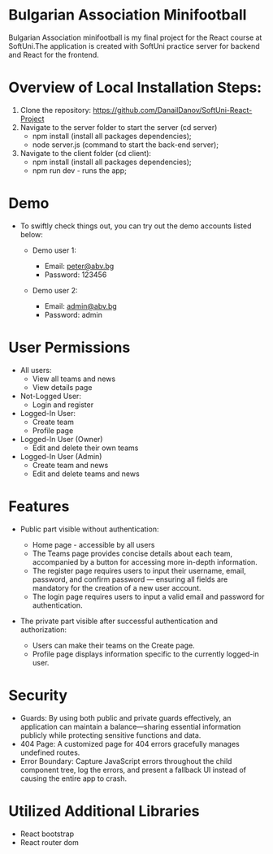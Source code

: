 # Bulgarian Association Minifootball

Bulgarian Association minifootball is my final project for the React course at SoftUni.The application is created with SoftUni practice server for backend and React for the frontend.

# Overview of Local Installation Steps:

1. Clone the repository: https://github.com/DanailDanov/SoftUni-React-Project
2. Navigate to the server folder to start the server (cd server)
    - npm install (install all packages dependencies);
    - node server.js (command to start the back-end server);
3. Navigate to the client folder (cd client): 
    - npm install (install all packages dependencies);
    - npm run dev - runs the app;

# Demo

 * To swiftly check things out, you can try out the demo accounts listed below:
 
    - Demo user 1:
        - Email: peter@abv.bg
        - Password: 123456

    - Demo user 2: 
        - Email: admin@abv.bg
        - Password: admin

# User Permissions

* All users: 
  - View all teams and news
  - View details page
* Not-Logged User: 
  - Login and register
* Logged-In User:
  - Create team 
  - Profile page
* Logged-In User (Owner) 
  - Edit and delete their own teams   
* Logged-In User (Admin) 
  - Create team and news
  - Edit and delete teams and news

# Features 
* Public part visible without authentication:
   - Home page - accessible by all users
   - The Teams page provides concise details about each team, accompanied by a button for accessing more in-depth information.
   - The register page requires users to input their username, email, password, and confirm password — ensuring all fields are mandatory for the creation of a new user account.
   - The login page requires users to input a valid email and password for authentication.
        
* The private part visible after successful authentication and authorization:
   - Users can make their teams on the Create page.
   - Profile page displays information specific to the currently logged-in user.

 # Security 
 - Guards: By using both public and private guards effectively, an application can maintain a balance—sharing essential information publicly while protecting sensitive functions and data.  
 - 404 Page: A customized page for 404 errors gracefully manages undefined routes. 
 - Error Boundary: Capture JavaScript errors throughout the child component tree, log the errors, and present a fallback UI instead of causing the entire app to crash.

# Utilized Additional Libraries
 - React bootstrap
 - React router dom 
 
   




